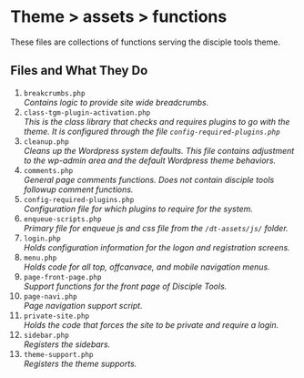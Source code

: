 # Theme > assets > functions
These files are collections of functions serving the disciple tools theme.

## Files and What They Do

1. `breakcrumbs.php`   
   _Contains logic to provide site wide breadcrumbs._
1. `class-tgm-plugin-activation.php`  
   _This is the class library that checks and requires plugins to go with the theme. It is configured through the file `config-required-plugins.php`_
1. `cleanup.php`  
   _Cleans up the Wordpress system defaults. This file contains adjustment to the wp-admin area and the default Wordpress theme behaviors._
1. `comments.php`   
   _General page comments functions. Does not contain disciple tools followup comment functions._
1. `config-required-plugins.php`  
   _Configuration file for which plugins to require for the system._
1. `enqueue-scripts.php`  
   _Primary file for enqueue js and css file from the `/dt-assets/js/` folder._
1. `login.php`  
   _Holds configuration information for the logon and registration screens._
1. `menu.php`  
   _Holds code for all top, offcanvace, and mobile navigation menus._
1. `page-front-page.php`  
   _Support functions for the front page of Disciple Tools._
1. `page-navi.php`  
   _Page navigation support script._
1. `private-site.php`  
   _Holds the code that forces the site to be private and require a login._
1. `sidebar.php`  
   _Registers the sidebars._
1. `theme-support.php`  
   _Registers the theme supports._

